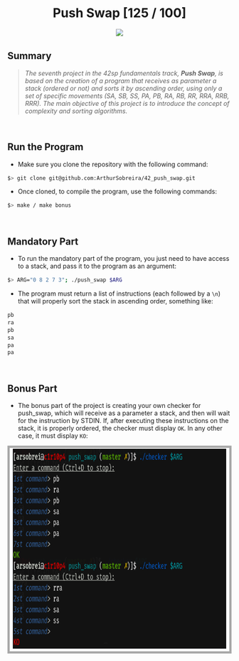 <div align="center"><h1>Push Swap [125 / 100]</h1></div>

<div align="center">
   <a href="https://github.com/ArthurSobreira/42_push_swap" target="_blank">
      <img height=170 src="https://github.com/ayogun/42-project-badges/blob/main/badges/push_swapm.png" hspace = "10">
   </a>
</div>

## Summary

> <i>The seventh project in the 42sp fundamentals track, <strong>Push Swap</strong>, is based on the creation of a program</i>
> <i>that receives as parameter a stack (ordered or not) and sorts it by ascending order, using only a set of specific movements</i>
> <i>(SA, SB, SS, PA, PB, RA, RB, RR, RRA, RRB, RRR). The main objective of this project is to introduce the concept of complexity and sorting algorithms.</i>

<br>

## Run the Program

* Make sure you clone the repository with the following command:

```bash
$> git clone git@github.com:ArthurSobreira/42_push_swap.git
```

* Once cloned, to compile the program, use the following commands:

```bash
$> make / make bonus
```

<br>

## Mandatory Part

* To run the mandatory part of the program, you just need to have access to a stack, and pass it to the program as an argument:

```bash
$> ARG="0 8 2 7 3"; ./push_swap $ARG
```

* The program must return a list of instructions (each followed by a <code>\n</code>) that will properly sort the stack in ascending order, something like:

```bash
pb
ra
pb
sa
pa
pa
```

<br>

## Bonus Part

* The bonus part of the project is creating your own checker for push_swap, which will receive as a parameter a stack, and then will wait for the instruction by STDIN.
If, after executing these instructions on the stack, it is properly ordered, the checker must display <code>OK</code>. In any other case, it must display <code>KO</code>:

<div align="center">
   <table>
     <tr>
       <td style="border: 5px solid darkgray;">
         <img height=450 src="images/test_bonus.png">
       </td>
     </tr>
   </table>
</div>
